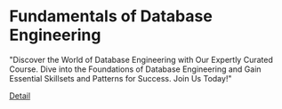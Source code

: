 # Fundamentals of Database Engineering

"Discover the World of Database Engineering with Our Expertly Curated Course. Dive into the Foundations of Database Engineering and Gain Essential Skillsets and Patterns for Success. Join Us Today!" 

[Detail](https://eduitfree.com/courses/fundamentals-of-database-engineering)